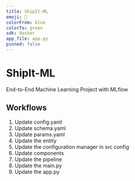 ```yaml
---
title: ShipIt-ML
emoji: 🚢
colorFrom: blue
colorTo: green
sdk: docker
app_file: app.py
pinned: false
---
```


# ShipIt-ML
End-to-End Machine Learning Project with MLflow

## Workflows

1. Update config.yaml  
2. Update schema.yaml  
3. Update params.yaml  
4. Update the entity  
5. Update the configuration manager in src config  
6. Update components  
7. Update the pipeline  
8. Update the main.py  
9. Update the app.py
